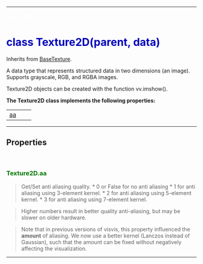 
---

#### <font color='#FFF'>texture2d</font> ####
# <font color='#00B'>class Texture2D(parent, data)</font> #

Inherits from [BaseTexture](cls_BaseTexture.md).

A data type that represents structured data in two dimensions (an image). Supports grayscale, RGB,  and RGBA images.

Texture2D objects can be created with the function vv.imshow().





**The Texture2D class implements the following properties:**<br /><table cellpadding='10px'><tr>
<td valign='top'>
<a href='#aa.md'>aa</a><br /></td>
<td valign='top'>
</td>
<td valign='top'>
</td>
</tr></table>



---


## Properties ##

#### <font color='#FFF'>aa</font> ####
### <font color='#070'>Texture2D.aa</font> ###

> Get/Set anti aliasing quality.
    * 0 or False for no anti aliasing
    * 1 for anti aliasing using 3-element kernel.
    * 2 for anti aliasing using 5-element kernel.
    * 3 for anti aliasing using 7-element kernel.

> Higher numbers result in better quality anti-aliasing, but may be slower on older hardware.

> Note that in previous versions of visvis, this property influenced the **amount** of aliasing. We now use a better kernel (Lanczos instead  of Gaussian), such that the amount can be fixed without negatively affecting the visualization.



---

